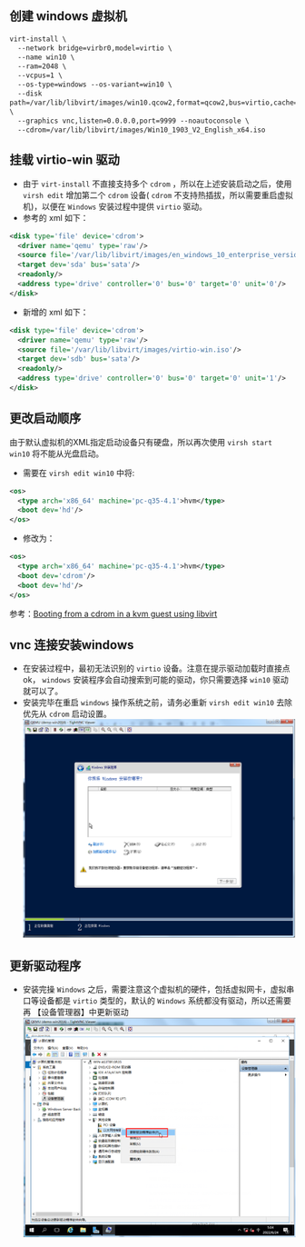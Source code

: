 ## 创建 windows 虚拟机
```shell
virt-install \
  --network bridge=virbr0,model=virtio \
  --name win10 \
  --ram=2048 \
  --vcpus=1 \
  --os-type=windows --os-variant=win10 \
  --disk path=/var/lib/libvirt/images/win10.qcow2,format=qcow2,bus=virtio,cache=none,size=32 \
  --graphics vnc,listen=0.0.0.0,port=9999 --noautoconsole \
  --cdrom=/var/lib/libvirt/images/Win10_1903_V2_English_x64.iso
  ```

## 挂载 virtio-win 驱动
- 由于 `virt-install` 不直接支持多个 `cdrom` ，所以在上述安装启动之后，使用 `virsh edit` 增加第二个 `cdrom` 设备( `cdrom` 不支持热插拔，所以需要重启虚拟机)，以便在 `Windows` 安装过程中提供 `virtio` 驱动。
- 参考的 xml 如下：
```xml
<disk type='file' device='cdrom'>
  <driver name='qemu' type='raw'/>
  <source file='/var/lib/libvirt/images/en_windows_10_enterprise_version_1607_updated_jul_2016_x86_dvd_9060097.iso'/>
  <target dev='sda' bus='sata'/>
  <readonly/>
  <address type='drive' controller='0' bus='0' target='0' unit='0'/>
</disk>
```
- 新增的 xml 如下：
```xml
<disk type='file' device='cdrom'>
  <driver name='qemu' type='raw'/>
  <source file='/var/lib/libvirt/images/virtio-win.iso'/>
  <target dev='sdb' bus='sata'/>
  <readonly/>
  <address type='drive' controller='0' bus='0' target='0' unit='1'/>
</disk>
```
## 更改启动顺序
由于默认虚拟机的XML指定启动设备只有硬盘，所以再次使用 `virsh start win10` 将不能从光盘启动。
- 需要在 `virsh edit win10` 中将:
```xml
<os>
  <type arch='x86_64' machine='pc-q35-4.1'>hvm</type>
  <boot dev='hd'/>
</os>
```
- 修改为：
```xml
<os>
  <type arch='x86_64' machine='pc-q35-4.1'>hvm</type>
  <boot dev='cdrom'/>
  <boot dev='hd'/>
</os>
```
参考：[Booting from a cdrom in a kvm guest using libvirt](https://mycfg.net/articles/booting-from-a-cdrom-in-a-kvm-guest-with-libvirt.html)

## vnc 连接安装windows
- 在安装过程中，最初无法识别的 `virtio` 设备。注意在提示驱动加载时直接点ok， `windows` 安装程序会自动搜索到可能的驱动，你只需要选择 `win10` 驱动就可以了。
- 安装完毕在重启 `windows` 操作系统之前，请务必重新 `virsh edit win10` 去除优先从 `cdrom` 启动设置。
![windows_load_virtio_drivers](https://raw.githubusercontent.com/com-wushuang/pics/main/windows_load_virtio_drivers.png)

## 更新驱动程序
- 安装完操 `Windows` 之后，需要注意这个虚拟机的硬件，包括虚拟网卡，虚拟串口等设备都是 `virtio` 类型的，默认的 `Windows` 系统都没有驱动，所以还需要再 【设备管理器】中更新驱动
![update_virtio_drivers](https://raw.githubusercontent.com/com-wushuang/pics/main/update_virtio_drivers.png)

